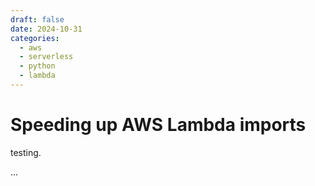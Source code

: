 ```yaml
---
draft: false
date: 2024-10-31
categories:
  - aws
  - serverless
  - python
  - lambda
---
```


# Speeding up AWS Lambda imports

testing.


...